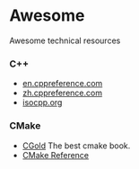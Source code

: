 # Awesome
Awesome technical resources 

### C++
  - [en.cppreference.com](https://en.cppreference.com)
  - [zh.cppreference.com](https://zh.cppreference.com)
  - [isocpp.org](https://isocpp.org)
  
### CMake
  - [CGold](https://cgold.readthedocs.io/) The best cmake book.
  - [CMake Reference](https://cmake.org/cmake/help/latest/)
